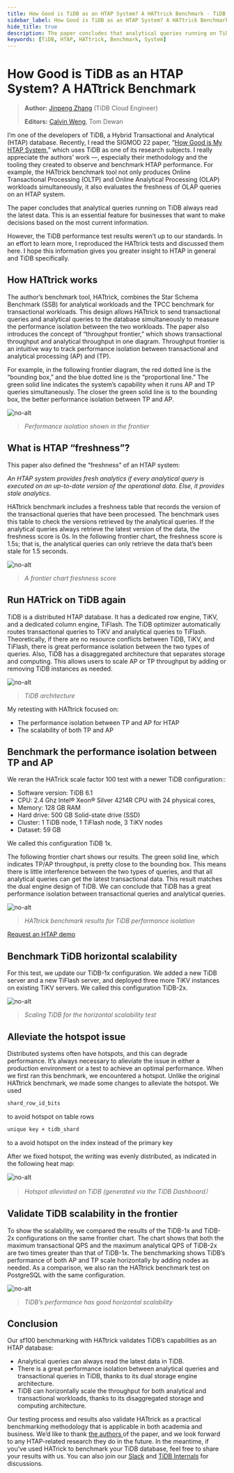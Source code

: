 ```yaml
---
title: How Good is TiDB as an HTAP System? A HATtrick Benchmark - TiDB 社区技术月刊
sidebar_label: How Good is TiDB as an HTAP System? A HATtrick Benchmark
hide_title: true
description: The paper concludes that analytical queries running on TiDB always read the latest data. This is an essential feature for businesses that want to make decisions based on the most current information.
keywords: [TiDB, HTAP, HATtrick, Benchmark, System]
---
```


# How Good is TiDB as an HTAP System? A HATtrick Benchmark

> **Author:** [Jinpeng Zhang](http://github.com/zhangjinpeng1987) (TiDB Cloud Engineer) 
>
> **Editors:** [Calvin Weng](http://github.com/dcalvin), Tom Dewan 



I’m one of the developers of TiDB, a Hybrid Transactional and Analytical (HTAP) database. Recently, I read the SIGMOD 22 paper, “[How Good is My HTAP System](https://dl.acm.org/doi/pdf/10.1145/3514221.3526148),” which uses TiDB as one of its research subjects. I really appreciate the authors’ work —, especially their methodology and the tooling they created to observe and benchmark HTAP performance. For example, the HATtrick benchmark tool not only produces Online Transactional Processing (OLTP) and Online Analytical Processing (OLAP) workloads simultaneously, it also evaluates the freshness of OLAP queries on an HTAP system. 

The paper concludes that analytical queries running on TiDB always read the latest data. This is an essential feature for businesses that want to make decisions based on the most current information.

However, the TiDB performance test results weren’t up to our standards. In an effort to learn more, I reproduced the HATtrick tests and discussed them here. I hope this information gives you greater insight to HTAP in general and TiDB specifically. 

## How HATtrick works

The author’s benchmark tool, HATtrick, combines the Star Schema Benchmark (SSB) for analytical workloads and the TPCC benchmark for transactional workloads. This design allows HATtrick to send transactional queries and analytical queries to the database simultaneously to measure the performance isolation between the two workloads. The paper also introduces the concept of “throughput frontier,” which shows transactional throughput and analytical throughput in one diagram. Throughput frontier is an intuitive way to track performance isolation between transactional and analytical processing (AP) and (TP).

For example, in the following frontier diagram, the red dotted line is the “bounding box,” and the blue dotted line is the “proportional line.” The green solid line indicates the system’s capability when it runs AP and TP queries simultaneously. The closer the green solid line is to the bounding box, the better performance isolation between TP and AP.

![no-alt](https://tidb-blog.oss-cn-beijing.aliyuncs.com/media/22222-1665478710403.jpeg) 

> *Performance isolation shown in the frontier*

## What is HTAP “freshness”?

This paper also defined the “freshness” of an HTAP system: 

*An HTAP system provides fresh analytics if every analytical query is executed on an up-to-date version of the operational data. Else, it provides stale analytics.* 

HATtrick benchmark includes a freshness table that records the version of the transactional queries that have been processed. The benchmark uses this table to check the versions retrieved by the analytical queries. If the analytical queries always retrieve the latest version of the data, the freshness score is 0s. In the following frontier chart, the freshness score is 1.5s; that is, the analytical queries can only retrieve the data that’s been stale for 1.5 seconds.

![no-alt](https://tidb-blog.oss-cn-beijing.aliyuncs.com/media/3333-1665478834894.jpeg) 

> *A frontier chart freshness score*

## Run HATrick on TiDB again

TiDB is a distributed HTAP database. It has a dedicated row engine, TiKV, and a dedicated column engine, TiFlash. The TiDB optimizer automatically routes transactional queries to TiKV and analytical queries to TiFlash. Theoretically, if there are no resource conflicts between TiDB, TiKV, and TiFlash, there is great performance isolation between the two types of queries. 
Also, TiDB has a disaggregated architecture that separates storage and computing. This allows users to scale AP or TP throughput by adding or removing TiDB instances as needed.

![no-alt](https://tidb-blog.oss-cn-beijing.aliyuncs.com/media/4444-1665478908195.png) 

> *TiDB architecture*

My retesting with HATtrick focused on: 

- The performance isolation between TP and AP for HTAP 
- The scalability of both TP and AP

## Benchmark the performance isolation between TP and AP

We reran the HATrick scale factor 100 test with a newer TiDB configuration::

- Software version: TiDB 6.1
- CPU: 2.4 Ghz Intel® Xeon® Silver 4214R CPU with 24 physical cores, 
- Memory: 128 GB RAM 
- Hard drive: 500 GB Solid-state drive (SSD)
- Cluster: 1 TiDB node, 1 TiFlash node, 3 TiKV nodes 
- Dataset: 59 GB

We called this configuration TiDB 1x.

The following frontier chart shows our results. The green solid line, which indicates TP/AP throughput, is pretty close to the bounding box. This means there is little interference between the two types of queries, and that all analytical queries can get the latest transactional data. This result matches the dual engine design of TiDB. We can conclude that TiDB has a great performance isolation between transactional queries and analytical queries. 

![no-alt](https://tidb-blog.oss-cn-beijing.aliyuncs.com/media/6666-1665478976037.jpeg) 

> *HATtrick benchmark results for TiDB performance isolation*

[Request an HTAP demo](https://www.pingcap.com/contact-us/) 

## Benchmark TiDB horizontal scalability

For this test, we update our TiDB-1x configuration. We added a new TiDB server and a new TiFlash server, and deployed three more TiKV instances on existing TiKV servers. We called this configuration TiDB-2x.

![no-alt](https://tidb-blog.oss-cn-beijing.aliyuncs.com/media/屏幕快照2022-10-11下午5.06.20-1665479193881.png) 

> *Scaling TiDB for the horizontal scalability test*

## Alleviate the hotspot issue

Distributed systems often have hotspots, and this can degrade performance. It’s always necessary to alleviate the issue in either a production environment or a test to achieve an optimal performance. When we first ran this benchmark, we encountered a hotspot. Unlike the original HATtrick benchmark, we made some changes to alleviate the hotspot. We used

```markdown
shard_row_id_bits
```

to avoid hotspot on table rows

```markdown
unique key + tidb_shard
```

to a avoid hotspot on the index instead of the primary key

After we fixed hotspot, the writing was evenly distributed, as indicated in the following heat map:

![no-alt](https://tidb-blog.oss-cn-beijing.aliyuncs.com/media/676767-1665479354438.png) 

> *Hotspot alleviated on TiDB (generated via the TiDB Dashboard）*

## Validate TiDB scalability in the frontier

To show the scalability, we compared the results of the TiDB-1x and TiDB-2x configurations on the same frontier chart. The chart shows that both the maximum transactional QPS and the maximum analytical QPS of TiDB-2x are two times greater than that of TiDB-1x. The benchmarking shows TiDB’s performance of both AP and TP scale horizontally by adding nodes as needed. As a comparison, we also ran the HATtrick benchmark test on PostgreSQL with the same configuration. 

![no-alt](https://tidb-blog.oss-cn-beijing.aliyuncs.com/media/10101010-1665479552809.png) 

> *TiDB’s performance has good horizontal scalability*

## Conclusion

Our sf100 benchmarking with HATtrick validates TiDB’s capabilities as an HTAP database:

- Analytical queries can always read the latest data in TiDB.
- There is a great performance isolation between analytical queries and transactional queries in TiDB, thanks to its dual storage engine architecture.
- TiDB can horizontally scale the throughput for both analytical and transactional workloads, thanks to its disaggregated storage and computing architecture.

Our testing process and results also validate HATtrick as a practical benchmarking methodology that is applicable in both academia and business. We’d like to thank [the authors ](https://dl.acm.org/doi/abs/10.1145/3514221.3526148) of the paper, and we look forward to any HTAP-related research they do in the future. In the meantime, if you’ve used HATrick to benchmark your TiDB database, feel free to share your results with us. You can also join our [Slack](https://slack.tidb.io/invite?team=tidb-community&channel=everyone&ref=pingcap-blog)  and [TiDB Internals](https://internals.tidb.io/)  for discussions.